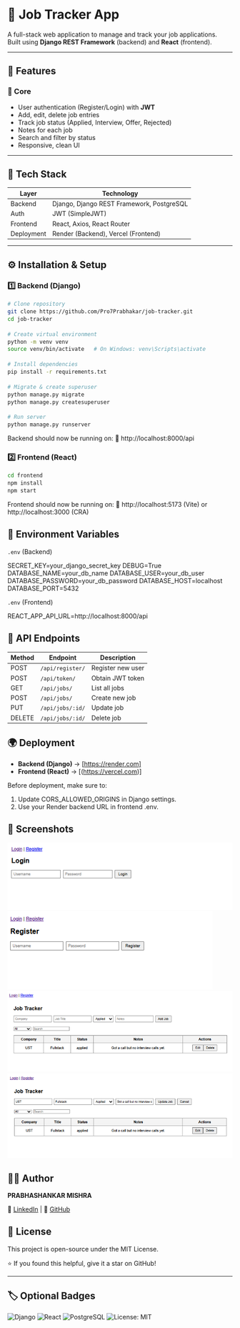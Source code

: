 # 🧭 Job Tracker App

A full-stack web application to manage and track your job applications.  
Built using **Django REST Framework** (backend) and **React** (frontend).

---

## 🚀 Features

### 🔹 Core
- User authentication (Register/Login) with **JWT**
- Add, edit, delete job entries
- Track job status (Applied, Interview, Offer, Rejected)
- Notes for each job
- Search and filter by status
- Responsive, clean UI

---

## 🧱 Tech Stack

| Layer | Technology |
|-------|-------------|
| Backend | Django, Django REST Framework, PostgreSQL |
| Auth | JWT (SimpleJWT) |
| Frontend | React, Axios, React Router |
| Deployment | Render (Backend), Vercel (Frontend) |

---

## ⚙️ Installation & Setup

### 1️⃣ Backend (Django)
```bash
# Clone repository
git clone https://github.com/Pro7Prabhakar/job-tracker.git
cd job-tracker

# Create virtual environment
python -m venv venv
source venv/bin/activate   # On Windows: venv\Scripts\activate

# Install dependencies
pip install -r requirements.txt

# Migrate & create superuser
python manage.py migrate
python manage.py createsuperuser

# Run server
python manage.py runserver
```

Backend should now be running on:
🔗 http://localhost:8000/api

### 2️⃣ Frontend (React)
```bash
cd frontend
npm install
npm start
```

Frontend should now be running on:
🔗 http://localhost:5173 (Vite) or http://localhost:3000 (CRA)

## 🔑 Environment Variables
`.env` (Backend)

SECRET_KEY=your_django_secret_key
DEBUG=True
DATABASE_NAME=your_db_name
DATABASE_USER=your_db_user
DATABASE_PASSWORD=your_db_password
DATABASE_HOST=localhost
DATABASE_PORT=5432

`.env` (Frontend)

REACT_APP_API_URL=http://localhost:8000/api

## 🧪 API Endpoints

| Method | Endpoint         | Description       |
| ------ | ---------------- | ----------------- |
| POST   | `/api/register/` | Register new user |
| POST   | `/api/token/`    | Obtain JWT token  |
| GET    | `/api/jobs/`     | List all jobs     |
| POST   | `/api/jobs/`     | Create new job    |
| PUT    | `/api/jobs/:id/` | Update job        |
| DELETE | `/api/jobs/:id/` | Delete job        |

## 🌍 Deployment

- **Backend (Django)** → [https://render.com]
- **Frontend (React)** → [(https://vercel.com)]

Before deployment, make sure to:

1. Update CORS_ALLOWED_ORIGINS in Django settings.
2. Use your Render backend URL in frontend .env.

## 📸 Screenshots

![Screenshot 1](client/public/screenshots/1.png)
![Screenshot 2](client/public/screenshots/2.png)
![Screenshot 3](client/public/screenshots/3.png)
![Screenshot 4](client/public/screenshots/4.png)

## 🧑‍💻 Author
**PRABHASHANKAR MISHRA**

💼 [LinkedIn](https://www.linkedin.com/in/prabhashankar-mishra/) | 🐙 [GitHub](https://github.com/Pro7Prabhakar)

## 🪪 License

This project is open-source under the MIT License.

⭐ If you found this helpful, give it a star on GitHub!


---

## 🏷️ Optional Badges

![Django](https://img.shields.io/badge/Django-092E20?style=flat&logo=django&logoColor=white)
![React](https://img.shields.io/badge/React-20232A?style=flat&logo=react&logoColor=61DAFB)
![PostgreSQL](https://img.shields.io/badge/PostgreSQL-316192?style=flat&logo=postgresql&logoColor=white)
![License: MIT](https://img.shields.io/badge/License-MIT-yellow.svg)

